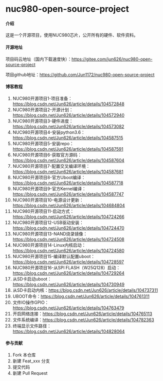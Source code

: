 # nuc980-open-source-project

#### 介绍
这是一个开源项目，使用NUC980芯片，公开所有的硬件、软件资料。

#### 开源地址
项目码云地址（国内下载速度快）：https://gitee.com/jun626/nuc980-open-source-project

项目github地址：https://github.com/Jun1172/nuc980-open-source-project

#### 博客教程
1.  NUC980开源项目1-项目准备：https://blog.csdn.net/Jun626/article/details/104572848
2.  NUC980开源项目2-开源计划：https://blog.csdn.net/Jun626/article/details/104572940
3.  NUC980开源项目3-硬件进度：https://blog.csdn.net/Jun626/article/details/104573082
4.  NUC980开源项目4-安装python3.6：https://blog.csdn.net/Jun626/article/details/104587515
5.  NUC980开源项目5-安装repo：https://blog.csdn.net/Jun626/article/details/104587591
6.  NUC980开源项目6-获取官方源码：https://blog.csdn.net/Jun626/article/details/104587604
7.  NUC980开源项目7-配置交叉编译环境：https://blog.csdn.net/Jun626/article/details/104587681
8.  NUC980开源项目8-官方Uboot编译：https://blog.csdn.net/Jun626/article/details/104587718
9.  NUC980开源项目9-官方Kernel编译：https://blog.csdn.net/Jun626/article/details/104587747
10.  NUC980开源项目10-电源设计更新：https://blog.csdn.net/Jun626/article/details/104684804
11.  NUC980开源项目11-启动方式：https://blog.csdn.net/Jun626/article/details/104724266
12.  NUC980开源项目12-USB驱动安装：https://blog.csdn.net/Jun626/article/details/104724470
13.  NUC980开源项目13-NAND烧录镜像：https://blog.csdn.net/Jun626/article/details/104724508
14.  NUC980开源项目14-Linux内核启动：https://blog.csdn.net/Jun626/article/details/104724580
15.  NUC980开源项目15-编译默认配置uboot：https://blog.csdn.net/Jun626/article/details/104728597
16.  NUC980开源项目16-从SPI FLASH（W25Q128）启动：https://blog.csdn.net/Jun626/article/details/104729264
17.  从SD卡启动uboot：https://blog.csdn.net/Jun626/article/details/104730949
18.  从SD卡启动内核：https://blog.csdn.net/Jun626/article/details/104737311
19.  UBOOT命令：https://blog.csdn.net/Jun626/article/details/104761311
20.  文件IO操作GPIO：https://blog.csdn.net/Jun626/article/details/104763479
21.  开启网络连接：https://blog.csdn.net/Jun626/article/details/104765113
22.  文件系统编译：https://blog.csdn.net/Jun626/article/details/104782363
23.  终端显示文件路径：https://blog.csdn.net/Jun626/article/details/104828064

#### 参与贡献

1.  Fork 本仓库
2.  新建 Feat_xxx 分支
3.  提交代码
4.  新建 Pull Request

